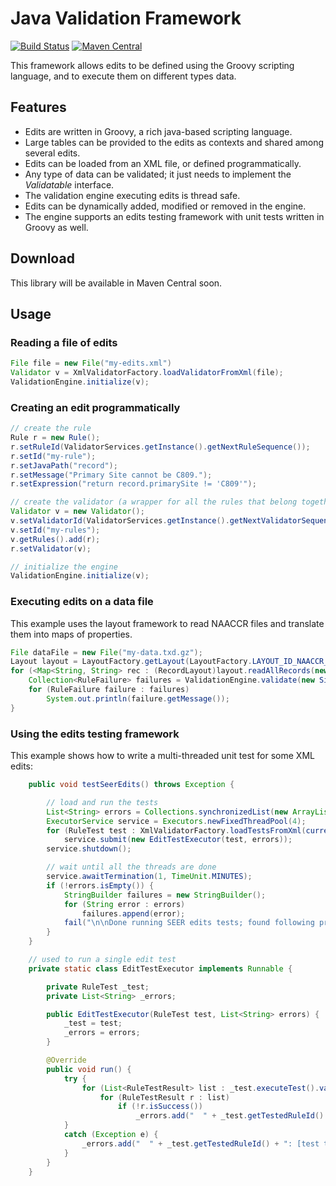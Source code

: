 # Java Validation Framework

[![Build Status](https://travis-ci.org/imsweb/validation.svg?branch=master)](https://travis-ci.org/imsweb/validation)
[![Maven Central](https://maven-badges.herokuapp.com/maven-central/com.imsweb/validation/badge.svg)](https://maven-badges.herokuapp.com/maven-central/com.imsweb/validation)

This framework allows edits to be defined using the Groovy scripting language, and to execute them on different types data.

## Features

* Edits are written in Groovy, a rich java-based scripting language.
* Large tables can be provided to the edits as contexts and shared among several edits.
* Edits can be loaded from an XML file, or defined programmatically.
* Any type of data can be validated; it just needs to implement the *Validatable* interface.
* The validation engine executing edits is thread safe.
* Edits can be dynamically added, modified or removed in the engine.
* The engine supports an edits testing framework with unit tests written in Groovy as well.

## Download

This library will be available in Maven Central soon.

## Usage

### Reading a file of edits

```java
File file = new File("my-edits.xml")
Validator v = XmlValidatorFactory.loadValidatorFromXml(file);
ValidationEngine.initialize(v);
```

### Creating an edit programmatically

```java
// create the rule
Rule r = new Rule();
r.setRuleId(ValidatorServices.getInstance().getNextRuleSequence());
r.setId("my-rule");
r.setJavaPath("record");
r.setMessage("Primary Site cannot be C809.");
r.setExpression("return record.primarySite != 'C809'");

// create the validator (a wrapper for all the rules that belong together)
Validator v = new Validator();
v.setValidatorId(ValidatorServices.getInstance().getNextValidatorSequence())
v.setId("my-rules");
v.getRules().add(r);
r.setValidator(v);

// initialize the engine
ValidationEngine.initialize(v);
```

### Executing edits on a data file

This example uses the layout framework to read NAACCR files and translate them into maps of properties.

```java
File dataFile = new File("my-data.txd.gz");
Layout layout = LayoutFactory.getLayout(LayoutFactory.LAYOUT_ID_NAACCR_16_ABSTRACT);
for (<Map<String, String> rec : (RecordLayout)layout.readAllRecords(new File("my_file.txt"))) {
    Collection<RuleFailure> failures = ValidationEngine.validate(new SimpleNaaccrLinesValidatable(rec));
    for (RuleFailure failure : failures)
        System.out.println(failure.getMessage());
}
```

### Using the edits testing framework

This example shows how to write a multi-threaded unit test for some XML edits:

```java
    public void testSeerEdits() throws Exception {

        // load and run the tests
        List<String> errors = Collections.synchronizedList(new ArrayList<String>());
        ExecutorService service = Executors.newFixedThreadPool(4);
        for (RuleTest test : XmlValidatorFactory.loadTestsFromXml(currentThread().getContextClassLoader().getResource("seer-edits-tests.xml")).getTests().values())
            service.submit(new EditTestExecutor(test, errors));
        service.shutdown();

        // wait until all the threads are done
        service.awaitTermination(1, TimeUnit.MINUTES);
        if (!errors.isEmpty()) {
            StringBuilder failures = new StringBuilder();
            for (String error : errors)
                failures.append(error);
            fail("\n\nDone running SEER edits tests; found following problems:\n\n" + failures);
        }
    }

    // used to run a single edit test
    private static class EditTestExecutor implements Runnable {

        private RuleTest _test;
        private List<String> _errors;

        public EditTestExecutor(RuleTest test, List<String> errors) {
            _test = test;
            _errors = errors;
        }

        @Override
        public void run() {
            try {
                for (List<RuleTestResult> list : _test.executeTest().values())
                    for (RuleTestResult r : list)
                        if (!r.isSuccess())
                            _errors.add("  " + _test.getTestedRuleId() + ": " + r + "\n");
            }
            catch (Exception e) {
                _errors.add("  " + _test.getTestedRuleId() + ": [test threw an exception] - " + e.getMessage() + "\n");
            }
        }
    }
```